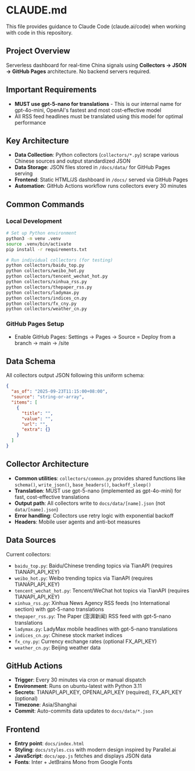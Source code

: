# CLAUDE.md

This file provides guidance to Claude Code (claude.ai/code) when working with code in this repository.

## Project Overview

Serverless dashboard for real-time China signals using **Collectors → JSON → GitHub Pages** architecture. No backend servers required.

## Important Requirements

- **MUST use gpt-5-nano for translations** - This is our internal name for gpt-4o-mini, OpenAI's fastest and most cost-effective model
- All RSS feed headlines must be translated using this model for optimal performance

## Key Architecture

- **Data Collection**: Python collectors (`collectors/*.py`) scrape various Chinese sources and output standardized JSON
- **Data Storage**: JSON files stored in `/docs/data/` for GitHub Pages serving
- **Frontend**: Static HTML/JS dashboard in `/docs/` served via GitHub Pages
- **Automation**: GitHub Actions workflow runs collectors every 30 minutes

## Common Commands

### Local Development
```bash
# Set up Python environment
python3 -m venv .venv
source .venv/bin/activate
pip install -r requirements.txt

# Run individual collectors (for testing)
python collectors/baidu_top.py
python collectors/weibo_hot.py
python collectors/tencent_wechat_hot.py
python collectors/xinhua_rss.py
python collectors/thepaper_rss.py
python collectors/ladymax.py
python collectors/indices_cn.py
python collectors/fx_cny.py
python collectors/weather_cn.py
```

### GitHub Pages Setup
- Enable GitHub Pages: Settings → Pages → Source = Deploy from a branch → main → /site

## Data Schema

All collectors output JSON following this uniform schema:
```json
{
  "as_of": "2025-09-23T11:15:00+08:00",
  "source": "string-or-array",
  "items": [
    {
      "title": "",
      "value": "",
      "url": "",
      "extra": {}
    }
  ]
}
```

## Collector Architecture

- **Common utilities**: `collectors/common.py` provides shared functions like `schema()`, `write_json()`, `base_headers()`, `backoff_sleep()`
- **Translation**: MUST use gpt-5-nano (implemented as gpt-4o-mini) for fast, cost-effective translations
- **Output path**: All collectors write to `docs/data/[name].json` (not `data/[name].json`)
- **Error handling**: Collectors use retry logic with exponential backoff
- **Headers**: Mobile user agents and anti-bot measures

## Data Sources

Current collectors:
- `baidu_top.py`: Baidu/Chinese trending topics via TianAPI (requires TIANAPI_API_KEY)
- `weibo_hot.py`: Weibo trending topics via TianAPI (requires TIANAPI_API_KEY)
- `tencent_wechat_hot.py`: Tencent/WeChat hot topics via TianAPI (requires TIANAPI_API_KEY)
- `xinhua_rss.py`: Xinhua News Agency RSS feeds (no International section) with gpt-5-nano translations
- `thepaper_rss.py`: The Paper (澎湃新闻) RSS feed with gpt-5-nano translations
- `ladymax.py`: LadyMax mobile headlines with gpt-5-nano translations
- `indices_cn.py`: Chinese stock market indices
- `fx_cny.py`: Currency exchange rates (optional FX_API_KEY)
- `weather_cn.py`: Beijing weather data

## GitHub Actions

- **Trigger**: Every 30 minutes via cron or manual dispatch
- **Environment**: Runs on ubuntu-latest with Python 3.11
- **Secrets**: TIANAPI_API_KEY, OPENAI_API_KEY (required), FX_API_KEY (optional)
- **Timezone**: Asia/Shanghai
- **Commit**: Auto-commits data updates to `docs/data/*.json`

## Frontend

- **Entry point**: `docs/index.html`
- **Styling**: `docs/styles.css` with modern design inspired by Parallel.ai
- **JavaScript**: `docs/app.js` fetches and displays JSON data
- **Fonts**: Inter + JetBrains Mono from Google Fonts